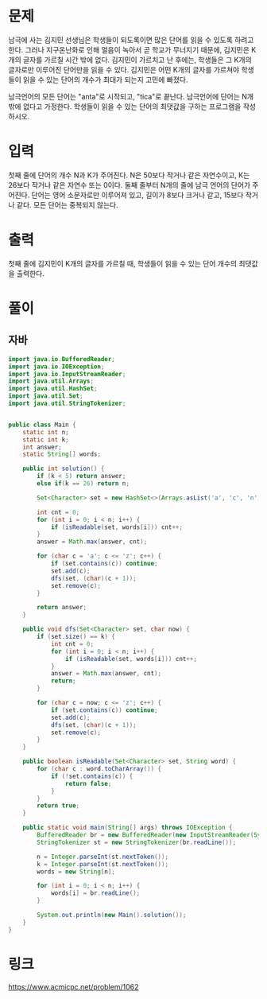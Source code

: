 # 문제
남극에 사는 김지민 선생님은 학생들이 되도록이면 많은 단어를 읽을 수 있도록 하려고 한다. 그러나 지구온난화로 인해 얼음이 녹아서 곧 학교가 무너지기 때문에, 김지민은 K개의 글자를 가르칠 시간 밖에 없다. 김지민이 가르치고 난 후에는, 학생들은 그 K개의 글자로만 이루어진 단어만을 읽을 수 있다. 김지민은 어떤 K개의 글자를 가르쳐야 학생들이 읽을 수 있는 단어의 개수가 최대가 되는지 고민에 빠졌다.

남극언어의 모든 단어는 "anta"로 시작되고, "tica"로 끝난다. 남극언어에 단어는 N개 밖에 없다고 가정한다. 학생들이 읽을 수 있는 단어의 최댓값을 구하는 프로그램을 작성하시오.

# 입력
첫째 줄에 단어의 개수 N과 K가 주어진다. N은 50보다 작거나 같은 자연수이고, K는 26보다 작거나 같은 자연수 또는 0이다. 둘째 줄부터 N개의 줄에 남극 언어의 단어가 주어진다. 단어는 영어 소문자로만 이루어져 있고, 길이가 8보다 크거나 같고, 15보다 작거나 같다. 모든 단어는 중복되지 않는다.

# 출력
첫째 줄에 김지민이 K개의 글자를 가르칠 때, 학생들이 읽을 수 있는 단어 개수의 최댓값을 출력한다.


# 풀이

## 자바
```java
import java.io.BufferedReader;
import java.io.IOException;
import java.io.InputStreamReader;
import java.util.Arrays;
import java.util.HashSet;
import java.util.Set;
import java.util.StringTokenizer;


public class Main {
    static int n;
    static int k;
    int answer;
    static String[] words;

    public int solution() {
        if (k < 5) return answer;
        else if(k == 26) return n;

        Set<Character> set = new HashSet<>(Arrays.asList('a', 'c', 'n', 't', 'i'));

        int cnt = 0;
        for (int i = 0; i < n; i++) {
            if (isReadable(set, words[i])) cnt++;
        }
        answer = Math.max(answer, cnt);

        for (char c = 'a'; c <= 'z'; c++) {
            if (set.contains(c)) continue;
            set.add(c);
            dfs(set, (char)(c + 1));
            set.remove(c);
        }

        return answer;
    }

    public void dfs(Set<Character> set, char now) {
        if (set.size() == k) {
            int cnt = 0;
            for (int i = 0; i < n; i++) {
                if (isReadable(set, words[i])) cnt++;
            }
            answer = Math.max(answer, cnt);
            return;
        }

        for (char c = now; c <= 'z'; c++) {
            if (set.contains(c)) continue;
            set.add(c);
            dfs(set, (char)(c + 1));
            set.remove(c);
        }
    }

    public boolean isReadable(Set<Character> set, String word) {
        for (char c : word.toCharArray()) {
            if (!set.contains(c)) {
                return false;
            }
        }
        return true;
    }

    public static void main(String[] args) throws IOException {
        BufferedReader br = new BufferedReader(new InputStreamReader(System.in));
        StringTokenizer st = new StringTokenizer(br.readLine());

        n = Integer.parseInt(st.nextToken());
        k = Integer.parseInt(st.nextToken());
        words = new String[n];

        for (int i = 0; i < n; i++) {
            words[i] = br.readLine();
        }

        System.out.println(new Main().solution());
    }
}

```

# 링크
https://www.acmicpc.net/problem/1062
